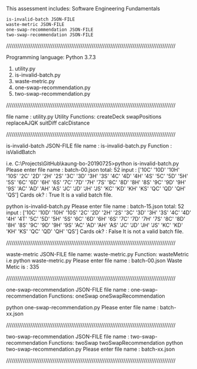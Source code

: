 This assessment includes: Software Engineering Fundamentals

    is-invalid-batch JSON-FILE
    waste-metric JSON-FILE
    one-swap-recommendation JSON-FILE
    two-swap-recommendation JSON-FILE

///////////////////////////////////////////////////////////////////////////////////////////

Programming language: Python 3.7.3

1. utility.py
2. is-invalid-batch.py
3. waste-metric.py
4. one-swap-recommendation.py
5. two-swap-recommendation.py

///////////////////////////////////////////////////////////////////////////////////////////

file name : utility.py
Utility Functions:
    createDeck
    swapPositions
    replaceAJQK
    suitDiff
    calcDistance
	
///////////////////////////////////////////////////////////////////////////////////////////

is-invalid-batch JSON-FILE
file name : is-invalid-batch.py
Function : isValidBatch

i.e.
C:\Projects\GitHub\kaung-bo-20190725>python is-invalid-batch.py
Please enter file name : batch-00.json
total:  52
input :  ['10C' '10D' '10H' '10S' '2C' '2D' '2H' '2S' '3C' '3D' '3H' '3S' '4C' '4D'
 '4H' '4S' '5C' '5D' '5H' '5S' '6C' '6D' '6H' '6S' '7C' '7D' '7H' '7S'
 '8C' '8D' '8H' '8S' '9C' '9D' '9H' '9S' 'AC' 'AD' 'AH' 'AS' 'JC' 'JD'
 'JH' 'JS' 'KC' 'KD' 'KH' 'KS' 'QC' 'QD' 'QH' 'QS']
Cards ok? : True
It is a valid batch file.

python is-invalid-batch.py
Please enter file name : batch-15.json
total:  52
input :  ['10C' '10D' '10H' '10S' '2C' '2D' '2H' '2S' '3C' '3D' '3H' '3S' '4C' '4D'
 '4H' '4T' '5C' '5D' '5H' '5S' '6C' '6D' '6H' '6S' '7C' '7D' '7H' '7S'
 '8C' '8D' '8H' '8S' '9C' '9D' '9H' '9S' 'AC' 'AD' 'AH' 'AS' 'JC' 'JD'
 'JH' 'JS' 'KC' 'KD' 'KH' 'KS' 'QC' 'QD' 'QH' 'QS']
Cards ok? : False
It is not a valid batch file.

///////////////////////////////////////////////////////////////////////////////////////////

waste-metric JSON-FILE
file name: waste-metric.py
Function: wasteMetric
i.e
python waste-metric.py
Please enter file name : batch-00.json
Waste Metic is :  335

///////////////////////////////////////////////////////////////////////////////////////////

one-swap-recommendation JSON-FILE
file name : one-swap-recommendation
Functions:
    oneSwap
    oneSwapRecommendation

python one-swap-recommendation.py
Please enter file name : batch-xx.json

///////////////////////////////////////////////////////////////////////////////////////////

two-swap-recommendation JSON-FILE
file name : two-swap-recommendation
Functions:
    twoSwap
    twoSwapRecommendation
python two-swap-recommendation.py
Please enter file name : batch-xx.json

///////////////////////////////////////////////////////////////////////////////////////////
